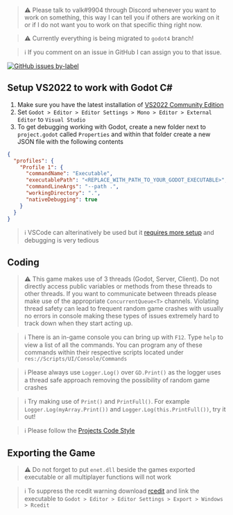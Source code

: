 > ⚠️ Please talk to valk#9904 through Discord whenever you want to work on something, this way I can tell you if others are working on it or if I do not want you to work on that specific thing right now.

> ⚠️ Currently everything is being migrated to `godot4` branch!

> ℹ️ If you comment on an issue in GitHub I can assign you to that issue. 

[![GitHub issues by-label](https://img.shields.io/github/issues/Valks-Games/sankari/coding?color=black)](https://github.com/Valks-Games/sankari/issues?q=is%3Aissue+is%3Aopen+label%3Acoding)

## Setup VS2022 to work with Godot C#
1. Make sure you have the latest installation of [VS2022 Community Edition](https://visualstudio.microsoft.com/vs/)
2. Set `Godot > Editor > Editor Settings > Mono > Editor > External Editor` to `Visual Studio`
3. To get debugging working with Godot, create a new folder next to `project.godot` called `Properties` and within that folder create a new JSON file with the following contents

```json
{
  "profiles": {
    "Profile 1": {
      "commandName": "Executable",
      "executablePath": "<REPLACE_WITH_PATH_TO_YOUR_GODOT_EXECUTABLE>",
      "commandLineArgs": "--path .",
      "workingDirectory": ".",
      "nativeDebugging": true
    }
  }
}
```

> ℹ️ VSCode can alterinatively be used but it [requires more setup](https://github.com/Valks-Games/sankari/blob/main/.github/VSCODE_SETUP.md) and debugging is very tedious

## Coding
> ⚠️ This game makes use of 3 threads (Godot, Server, Client). Do not directly access public variables or methods from these threads to other threads. If you want to communicate between threads please make use of the appropriate `ConcurrentQueue<T>` channels. Violating thread safety can lead to frequent random game crashes with usually no errors in console making these types of issues extremely hard to track down when they start acting up.

> ℹ️ There is an in-game console you can bring up with `F12`. Type `help` to view a list of all the commands. You can program any of these commands within their respective scripts located under `res://Scripts/UI/Console/Commands`

> ℹ️ Please always use `Logger.Log()` over `GD.Print()` as the logger uses a thread safe approach removing the possibility of random game crashes

> ℹ️ Try making use of `Print()` and `PrintFull()`. For example `Logger.Log(myArray.Print())` and `Logger.Log(this.PrintFull())`, try it out!

> ℹ️ Please follow the [Projects Code Style](https://github.com/GodotModules/GodotModulesCSharp/blob/main/.github/FORMATTING_GUIDELINES.md)

## Exporting the Game
> ⚠️ Do not forget to put `enet.dll` beside the games exported executable or all multiplayer functions will not work

> ℹ️ To suppress the rcedit warning download [rcedit](https://github.com/electron/rcedit/releases) and link the executable to `Godot > Editor > Editor Settings > Export > Windows > Rcedit`
